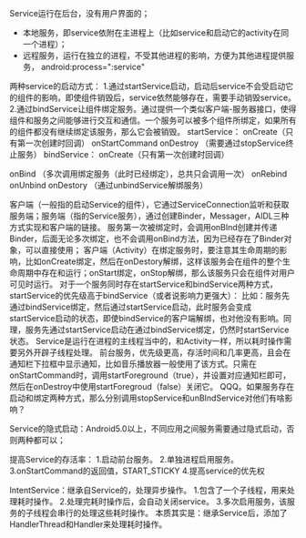 Service运行在后台，没有用户界面的；
 -  本地服务，即service依附在主进程上（比如service和启动它的activity在同一个进程）；
 -  远程服务，运行在独立的进程，不受其他进程的影响，方便为其他进程提供服务，
         android:process=":service" 
     
两种service的启动方式：
 1.通过startService启动，启动后service不会受启动它的组件的影响，即使组件销毁后，service依然能够存在，需要手动销毁service。
2.通过bindService让组件绑定服务。通过提供一个类似客户端-服务器接口，使得组件和服务之间能够进行交互和通信。一个服务可以被多个组件所绑定，如果所有的组件都没有继续绑定该服务，那么它会被销毁。
startService：
onCreate（只有第一次创建时回调）
onStartCommand
onDestroy
（需要通过stopService终止服务）	bindService：
onCreate（只有第一次创建时回调）

onBind （多次调用绑定服务（此时已经绑定），总共只会调用一次）   onRebind
onUnbind
onDestory
（通过unbindService解绑服务）

客户端（一般指的启动Service的组件），它通过ServiceConnection监听和获取服务端；服务端（指的Service服务），通过创建Binder，Messager，AIDL三种方式实现和客户端的链接。
服务第一次被绑定时，会调用onBInd创建并传递Binder，后面无论多次绑定，也不会调用onBind方法，因为已经存在了Binder对象，可以直接使用；
客户端（Activity）在绑定服务时，要注意其生命周期的影响，比如onCreate绑定，然后在onDestory解绑，这样该服务会在组件的整个生命周期中存在和运行；onStart绑定，onStop解绑，那么该服务只会在组件对用户可见时运行。
对于一个服务同时存在startService和bindService两种方式，startService的优先级高于bindService（或者说影响力更强大）：
比如：服务先通过bindService绑定，然后通过startService启动，此时服务会变成startService启动的状态，即使bindService的客户端解绑，也对他没有影响。同理，服务先通过startService启动在通过bindService绑定，仍然时startService状态。
Service是运行在进程的主线程当中的，和Activity一样，所以耗时操作需要另外开辟子线程处理。
前台服务，优先级更高，存活时间和几率更高，且会在通知栏下拉框中显示通知，比如音乐播放器一般使用了该方式。只需在onStartCommand时，调用startForeground（true），并设置对应通知栏即可，然后在onDestroy中使用startForegroud（false）关闭它。
QQQ。如果服务存在启动和绑定两种方式，那么分别调用stopService和unBIndService对他们有啥影响？

Service的隐式启动：Android5.0以上，不同应用之间服务需要通过隐式启动，否则两种都可以；

提高Service的存活率：
1.启动前台服务。
2.单独进程启用服务。
3.onStartCommand的返回值，START_STICKY
4.提高service的优先权

IntentService：继承自Service的，处理异步操作。
1.包含了一个子线程，用来处理耗时操作。
2.处理完耗时操作后，会自动关闭service。
3.多次启用服务，该服务的子线程会串行的处理这些耗时操作。
本质其实是：继承Service后，添加了HandlerThread和Handler来处理耗时操作。